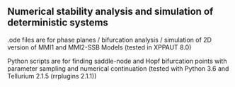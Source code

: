 ## Numerical stability analysis and simulation of deterministic systems

.ode files are for phase planes / bifurcation analysis / simulation of 2D version of MMI1 and MMI2-SSB Models (tested in XPPAUT 8.0)

Python scripts are for finding saddle-node and Hopf bifurcation points with parameter sampling and numerical continuation (tested with Python 3.6 and Tellurium 2.1.5 (rrplugins 2.1.1))
